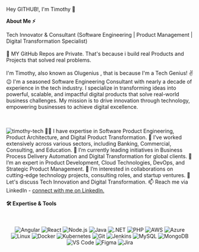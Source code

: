 Hey GITHUB!, I'm Timothy 👋 <br>

<b> About Me ⚡ </b>

Tech Innovator & Consultant (Software Engineering | Product Management | Digital Transformation Specialist)
<br><br>
🔴 MY GitHub Repos are Private.   That's because i build real Products and Projects that solved real problems.
<br><br>
I'm Timothy, also known as Olugenius , that is because I'm a Tech Genius! ✌️😉 I'm a seasoned Software Engineering Consultant with nearly a decade of experience in the tech industry. I specialize in transforming ideas into powerful, scalable, and impactful digital products that solve real-world business challenges. My mission is to drive innovation through technology, empowering businesses to achieve digital excellence.

<br>
<br>
<img src="https://komarev.com/ghpvc/?username=timothy-tech&label=Profile%20views&color=6805D3&style=flat" alt="timothy-tech" />
👨‍💻 I have expertise in Software Product Engineering, Product Architecture, and Digital Product Transformation.
💼 I’ve worked extensively across various sectors, including Banking, Commercial, Consulting, and Education.
🚀 I’m currently leading initiatives in Business Process Delivery Automation and Digital Transformation for global clients.
🌱 I’m an expert in Product Development, Cloud Technologies, DevOps, and Strategic Product Management.
🤝 I’m interested in collaborations on cutting-edge technology projects, consulting roles, and startup ventures.
💬 Let's discuss Tech Innovation and Digital Transformation.
📫 Reach me via LinkedIn - <a href="https://www.linkedin.com/in/timothy-oluwole-0100a89b/"> connect with me on LinkedIn. </a>  

<br>
<br>
<b>
🛠️ Expertise & Tools
</b>
<br>
<br>
<br>
<p align="center"> 
<img alt="Angular" src="https://img.shields.io/badge/Angular-DD0031?style=for-the-badge&logo=angular&logoColor=white" />
<img alt="React" src="https://img.shields.io/badge/React-61DAFB?style=for-the-badge&logo=react&logoColor=white" />
<img alt="Node.js" src="https://img.shields.io/badge/Node.js-339933?style=for-the-badge&logo=nodedotjs&logoColor=white" />
<img alt="Java" src="https://img.shields.io/badge/Java-007396?style=for-the-badge&logo=java&logoColor=white" />
<img alt=".NET" src="https://img.shields.io/badge/.NET-512BD4?style=for-the-badge&logo=dotnet&logoColor=white" />
<img alt="PHP" src="https://img.shields.io/badge/PHP-777BB4?style=for-the-badge&logo=php&logoColor=white" />
<img alt="AWS" src="https://img.shields.io/badge/AWS-232F3E?style=for-the-badge&logo=amazon-aws&logoColor=white" />
<img alt="Azure" src="https://img.shields.io/badge/Azure-0078D4?style=for-the-badge&logo=microsoft-azure&logoColor=white" />
<img alt="Linux" src="https://img.shields.io/badge/Linux-FCC624?style=for-the-badge&logo=linux&logoColor=black" />
<img alt="Docker" src="https://img.shields.io/badge/Docker-2496ED?style=for-the-badge&logo=docker&logoColor=white" />
<img alt="Kubernetes" src="https://img.shields.io/badge/Kubernetes-326CE5?style=for-the-badge&logo=kubernetes&logoColor=white" />
<img alt="Git" src="https://img.shields.io/badge/Git-F05032?style=for-the-badge&logo=git&logoColor=white" />
<img alt="Jenkins" src="https://img.shields.io/badge/Jenkins-D24939?style=for-the-badge&logo=jenkins&logoColor=white" />
<img alt="MySQL" src="https://img.shields.io/badge/MySQL-4479A1?style=for-the-badge&logo=mysql&logoColor=white" />
<img alt="MongoDB" src="https://img.shields.io/badge/MongoDB-4EA94B?style=for-the-badge&logo=mongodb&logoColor=white" />
<img alt="VS Code" src="https://img.shields.io/badge/VS_Code-0078D4?style=for-the-badge&logo=visual-studio-code&logoColor=white" />
<img alt="Figma" src="https://img.shields.io/badge/Figma-F24E1E?style=for-the-badge&logo=figma&logoColor=white" />
<img alt="Jira" src="https://img.shields.io/badge/Jira-0052CC?style=for-the-badge&logo=jira&logoColor=white" />
</p>

<br/>


<br/>

</details>
